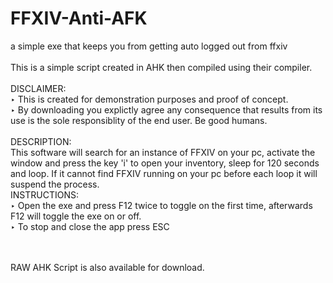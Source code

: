 # FFXIV-Anti-AFK <br>
a simple exe that keeps you from getting auto logged out from ffxiv <br>
<br>
This is a simple script created in AHK then compiled using their compiler. <br>
<br>
DISCLAIMER: <br>
‣ This is created for demonstration purposes and proof of concept. <br> 
‣ By downloading you explictly agree any consequence that results from its use is the sole responsiblity of the end user. Be good humans. <br>
<br>
DESCRIPTION: <br>
This software will search for an instance of FFXIV on your pc, activate the window and press the key 'i' to open your inventory, sleep for 120 seconds and loop. If it cannot find FFXIV running on your pc before each loop it will suspend the process. 
<br>
INSTRUCTIONS: <br>
‣ Open the exe and press F12 twice to toggle on the first time, afterwards F12 will toggle the exe on or off. <br>
‣ To stop and close the app press ESC <br>
<br>
<br>


RAW AHK Script is also available for download.
